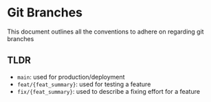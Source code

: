 # Git Branches
This document outlines all the conventions to adhere on regarding git branches

## TLDR
- `main`: used for production/deployment
- `feat/{feat_summary}`: used for testing a feature
- `fix/{feat_summary}`: used to describe a fixing effort for a feature